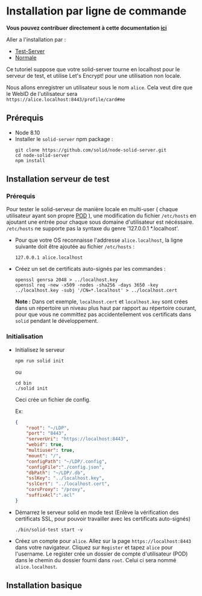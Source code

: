 Installation par ligne de commande 
===

**Vous pouvez contribuer directement à cette documentation [ici](https://hackmd.io/oUOJ2NkOTxO5RHJINas3Tw?both)**

Aller a l'installation par :
- [Test-Server](#installation-serveur-de-test)
- [Normale](#installation-basique)


Ce tutoriel suppose que votre solid-server tourne en localhost pour le serveur de test, et utilise Let's Encrypt! pour une utilisation non locale. 

Nous allons enregistrer un utilisateur sous le nom `alice`.
Cela veut dire que le WebID de l'utilisateur sera `https://alice.localhost:8443/profile/card#me`

## Prérequis

* Node 8.10
* Installer le `solid-server` npm package : 
    ```
    git clone https://github.com/solid/node-solid-server.git
    cd node-solid-server
    npm install
    ```

## Installation serveur de test

### Prérequis

Pour tester le solid-serveur de manière locale en multi-user ( chaque utilisateur ayant son propre [POD](https://github.com/solid/webid-oidc-spec#pod) ), une modification du fichier `/etc/hosts` en ajoutant une entrée pour chaque sous domaine d'utilisateur est nécéssaire. 
`/etc/hosts` ne supporte pas la syntaxe du genre '127.0.0.1 *.localhost'.

* Pour que votre OS reconnaisse l'addresse `alice.localhost`, la ligne suivante doit être ajoutée au fichier `/etc/hosts` : 

    ```
    127.0.0.1 alice.localhost
    ```

* Créez un set de certificats auto-signés par les commandes : 

    ```
    openssl genrsa 2048 > ../localhost.key
    openssl req -new -x509 -nodes -sha256 -days 3650 -key ../localhost.key -subj '/CN=*.localhost' > ../localhost.cert
    ```
    **Note :** Dans cet exemple, `localhost.cert` et `localhost.key` sont crées dans un répertoire un niveau plus haut par rapport au répertoire courant, pour que vous ne committez pas accidentellement vos certificats dans `solid` pendant le développement.


### Initialisation

* Initialisez le serveur
    ```
    npm run solid init
    ```
    ou
    ```
    cd bin
    ./solid init
    ```
    Ceci crée un fichier de config.
    
    Ex:
    ```JSON
    {
        "root": "~/LDP",
        "port": "8443",
        "serverUri": "https://localhost:8443",
        "webid": true,
        "multiuser": true,
        "mount": "/",
        "configPath": "~/LDP/.config",
        "configFile":"./config.json",
        "dbPath": "~/LDP/.db",
        "sslKey": "../localhost.key",
        "sslCert": "../localhost.cert",
        "corsProxy": "/proxy",
        "suffixAcl":".acl"
    }
    ```
    
* Démarrez le serveur solid en mode test (Enlève la vérification des certificats SSL, pour pouvoir travailler avec les certificats auto-signés)

    ```
    ./bin/solid-test start -v
    ```

* Créez un compte pour `alice`. Allez sur la page `https://localhost:8443` dans votre navigateur. Cliquez sur `Register` et tapez `alice` pour l'username. Le register crée un dossier de compte d'utilisateur (POD) dans le chemin du dossier fourni dans `root`.
Celui ci sera nommé `alice.localhost`.



## Installation basique
